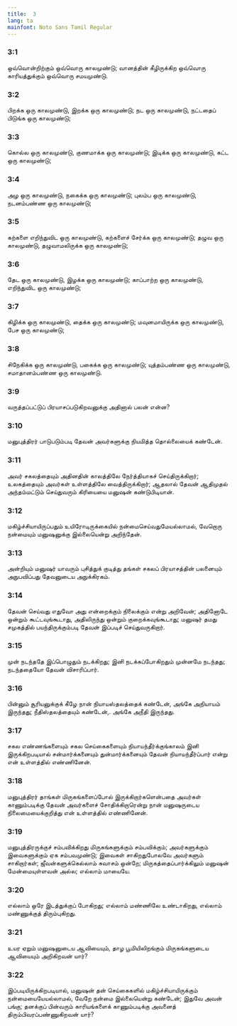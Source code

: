 ```yaml
---
title:  3
lang: ta
mainfont: Noto Sans Tamil Regular
---
```


###  3:1

ஒவ்வொன்றிற்கும் ஒவ்வொரு காலமுண்டு; வானத்தின் கீழிருக்கிற ஒவ்வொரு காரியத்துக்கும் ஒவ்வொரு சமயமுண்டு.

###  3:2

பிறக்க ஒரு காலமுண்டு, இறக்க ஒரு காலமுண்டு; நட ஒரு காலமுண்டு, நட்டதைப் பிடுங்க ஒரு காலமுண்டு;

###  3:3

கொல்ல ஒரு காலமுண்டு, குணமாக்க ஒரு காலமுண்டு; இடிக்க ஒரு காலமுண்டு, கட்ட ஒரு காலமுண்டு;

###  3:4

அழ ஒரு காலமுண்டு, நகைக்க ஒரு காலமுண்டு; புலம்ப ஒரு காலமுண்டு, நடனம்பண்ண ஒரு காலமுண்டு;

###  3:5

கற்களை எறிந்துவிட ஒரு காலமுண்டு, கற்களைச் சேர்க்க ஒரு காலமுண்டு; தழுவ ஒரு காலமுண்டு, தழுவாமலிருக்க ஒரு காலமுண்டு;

###  3:6

தேட ஒரு காலமுண்டு, இழக்க ஒரு காலமுண்டு; காப்பாற்ற ஒரு காலமுண்டு, எறிந்துவிட ஒரு காலமுண்டு;

###  3:7

கிழிக்க ஒரு காலமுண்டு, தைக்க ஒரு காலமுண்டு; மவுனமாயிருக்க ஒரு காலமுண்டு, பேச ஒரு காலமுண்டு;

###  3:8

சிநேகிக்க ஒரு காலமுண்டு, பகைக்க ஒரு காலமுண்டு; யுத்தம்பண்ண ஒரு காலமுண்டு, சமாதானம்பண்ண ஒரு காலமுண்டு.

###  3:9

வருத்தப்பட்டுப் பிரயாசப்படுகிறவனுக்கு அதினால் பலன் என்ன?

###  3:10

மனுபுத்திரர் பாடுபடும்படி தேவன் அவர்களுக்கு நியமித்த தொல்லையைக் கண்டேன்.

###  3:11

அவர் சகலத்தையும் அதினதின் காலத்திலே நேர்த்தியாகச் செய்திருக்கிறார்; உலகத்தையும் அவர்கள் உள்ளத்திலே வைத்திருக்கிறார்; ஆதலால் தேவன் ஆதிமுதல் அந்தம்மட்டும் செய்துவரும் கிரியையை மனுஷன் கண்டுபிடியான்.

###  3:12

மகிழ்ச்சியாயிருப்பதும் உயிரோடிருக்கையில் நன்மைசெய்வதுமேயல்லாமல், வேறொரு நன்மையும் மனுஷனுக்கு இல்லையென்று அறிந்தேன்.

###  3:13

அன்றியும் மனுஷர் யாவரும் புசித்துக் குடித்து தங்கள் சகலப் பிரயாசத்தின் பலனையும் அநுபவிப்பது தேவனுடைய அநுக்கிரகம்.

###  3:14

தேவன் செய்வது எதுவோ அது என்றைக்கும் நிலைக்கும் என்று அறிவேன்; அதினோடே ஒன்றும் கூட்டவுங்கூடாது, அதிலிருந்து ஒன்றும் குறைக்கவுங்கூடாது; மனுஷர் தமது சமுகத்தில் பயந்திருக்கும்படி தேவன் இப்படிச் செய்துவருகிறார்.

###  3:15

முன் நடந்ததே இப்பொழுதும் நடக்கிறது; இனி நடக்கப்போகிறதும் முன்னமே நடந்தது; நடந்ததையோ தேவன் விசாரிப்பார்.

###  3:16

பின்னும் சூரியனுக்குக் கீழே நான் நியாயஸ்தலத்தைக் கண்டேன், அங்கே அநியாயம் இருந்தது; நீதிஸ்தலத்தையும் கண்டேன்,. அங்கே அநீதி இருந்தது.

###  3:17

சகல எண்ணங்களையும் சகல செய்கைகளையும் நியாயந்தீர்க்குங்காலம் இனி இருக்கிறபடியால் சன்மார்க்கனையும் துன்மார்க்கனையும் தேவன் நியாயந்தீர்ப்பார் என்று என் உள்ளத்தில் எண்ணினேன்.

###  3:18

மனுபுத்திரர் தாங்கள் மிருகங்களைப்போல் இருக்கிறார்களென்பதை அவர்கள் காணும்படிக்கு தேவன் அவர்களைச் சோதிக்கிறாரென்று நான் மனுஷருடைய நிலைமையைக்குறித்து என் உள்ளத்தில் எண்ணினேன்.

###  3:19

மனுபுத்திரருக்குச் சம்பவிக்கிறது மிருகங்களுக்கும் சம்பவிக்கும்; அவர்களுக்கும் இவைகளுக்கும் ஏக சம்பவமுண்டு; இவைகள் சாகிறதுபோலவே அவர்களும் சாகிறார்கள்; ஜீவன்களுக்கெல்லாம் சுவாசம் ஒன்றே; மிருகத்தைப்பார்க்கிலும் மனுஷன் மேன்மையுள்ளவன் அல்ல; எல்லாம் மாயையே.

###  3:20

எல்லாம் ஒரே இடத்துக்குப் போகிறது; எல்லாம் மண்ணிலே உண்டாகிறது, எல்லாம் மண்ணுக்குத் திரும்புகிறது.

###  3:21

உயர ஏறும் மனுஷனுடைய ஆவியையும், தாழ பூமியிலிறங்கும் மிருகங்களுடைய ஆவியையும் அறிகிறவன் யார்?

###  3:22

இப்படியிருக்கிறபடியால், மனுஷன் தன் செய்கைகளில் மகிழ்ச்சியாயிருக்கும் நன்மையையேயல்லாமல், வேறே நன்மை இல்லையென்று கண்டேன்; இதுவே அவன் பங்கு; தனக்குப் பின்வரும் காரியங்களைக் காணும்படிக்கு அவனைத் திரும்பிவரப்பண்ணுகிறவன் யார்?

